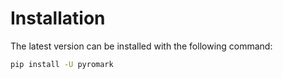 # Installation

The latest version can be installed with the following command:

```bash
pip install -U pyromark
```
